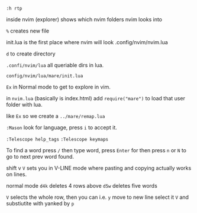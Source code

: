 ```
:h rtp
```

inside nvim (explorer) shows which nvim folders nvim looks into

`%` creates new file

init.lua is the first place where nvim will look .config/nvim/nvim.lua

`d` to create directory

`.confi/nvim/lua` all queriable dirs in lua.

`config/nvim/lua/mare/init.lua`

`Ex` in Normal mode to get to explore in vim.

in `nvim.lua` (basically is index.html) add `require("mare")` to load that user folder with lua.

 like `Ex` so we create a `../mare/remap.lua` 

`:Mason` look for language, press `i` to accept it.

`:Telescope help_tags`
`:Telescope keymaps`


To find a word press `/` then type word, press `Enter` for then press `n` or `N` to go to next prev word found.

shift v `V` sets you in V-LINE mode where pasting and copying actually works on lines.

normal mode `d4k` deletes 4 rows above `d5w` deletes five words

`V` selects the whole row, then you can i.e. `y` move to new line select it `V` and substiutite with yanked by `p`